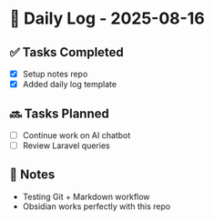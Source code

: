# 📅 Daily Log - 2025-08-16

## ✅ Tasks Completed
- [x] Setup notes repo
- [x] Added daily log template

## 🔜 Tasks Planned
- [ ] Continue work on AI chatbot
- [ ] Review Laravel queries

## 🧠 Notes
- Testing Git + Markdown workflow
- Obsidian works perfectly with this repo
